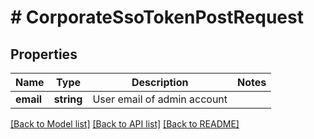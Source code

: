 # # CorporateSsoTokenPostRequest

## Properties

Name | Type | Description | Notes
------------ | ------------- | ------------- | -------------
**email** | **string** | User email of admin account |

[[Back to Model list]](../../README.md#models) [[Back to API list]](../../README.md#endpoints) [[Back to README]](../../README.md)
